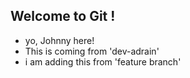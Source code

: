 ## Welcome to Git !

- yo, Johnny here!
- This is coming from 'dev-adrain'
- i am adding this from 'feature branch'
